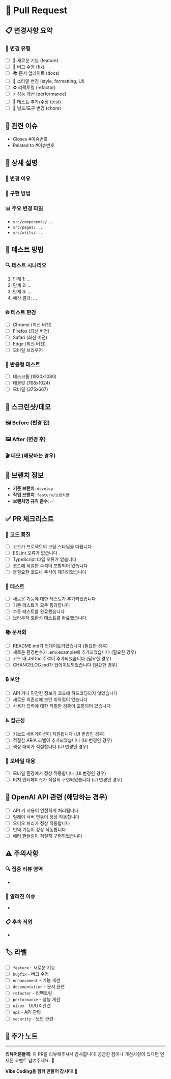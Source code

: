 # 🔄 Pull Request

## 📋 변경사항 요약

<!-- 이 PR에서 변경된 내용을 간단히 요약해주세요 -->

### 🎯 변경 유형

<!-- 해당하는 항목에 체크해주세요 -->

- [ ] 🚀 새로운 기능 (feature)
- [ ] 🐛 버그 수정 (fix)
- [ ] 📚 문서 업데이트 (docs)
- [ ] 🎨 스타일 변경 (style, formatting, UI)
- [ ] ♻️ 리팩토링 (refactor)
- [ ] ⚡ 성능 개선 (performance)
- [ ] 🧪 테스트 추가/수정 (test)
- [ ] 🔧 빌드/도구 변경 (chore)

## 🔗 관련 이슈

<!-- 이 PR과 관련된 이슈가 있다면 링크해주세요 -->

- Closes #이슈번호
- Related to #이슈번호

## 📝 상세 설명

<!-- 변경사항에 대한 상세한 설명을 작성해주세요 -->

### 🎯 변경 이유

<!-- 왜 이런 변경이 필요했는지 설명해주세요 -->

### 🔧 구현 방법

<!-- 어떻게 구현했는지 설명해주세요 -->

### 📊 주요 변경 파일

<!-- 주요하게 변경된 파일들을 나열해주세요 -->

- `src/components/...`
- `src/pages/...`
- `src/utils/...`

## 🧪 테스트 방법

<!-- 이 변경사항을 어떻게 테스트할 수 있는지 설명해주세요 -->

### 🔍 테스트 시나리오

1. 단계 1: ...
2. 단계 2: ...
3. 단계 3: ...
4. 예상 결과: ...

### 🌐 테스트 환경

- [ ] Chrome (최신 버전)
- [ ] Firefox (최신 버전)
- [ ] Safari (최신 버전)
- [ ] Edge (최신 버전)
- [ ] 모바일 브라우저

### 📱 반응형 테스트

- [ ] 데스크톱 (1920x1080)
- [ ] 태블릿 (768x1024)
- [ ] 모바일 (375x667)

## 📸 스크린샷/데모

<!-- 변경사항을 보여주는 스크린샷이나 GIF를 첨부해주세요 -->

### 🖼️ Before (변경 전)

### 🖼️ After (변경 후)

### 🎬 데모 (해당하는 경우)

## 🔄 브랜치 정보

<!-- 브랜치 관련 정보를 확인해주세요 -->

- **기준 브랜치**: `develop`
- **작업 브랜치**: `feature/브랜치명`
- **브랜치명 규칙 준수**: ✅

## ✅ PR 체크리스트

<!-- 모든 항목을 확인하고 체크해주세요 -->

### 📝 코드 품질

- [ ] 코드가 프로젝트의 코딩 스타일을 따릅니다
- [ ] ESLint 오류가 없습니다
- [ ] TypeScript 타입 오류가 없습니다
- [ ] 코드에 적절한 주석이 포함되어 있습니다
- [ ] 불필요한 코드나 주석이 제거되었습니다

### 🧪 테스트

- [ ] 새로운 기능에 대한 테스트가 추가되었습니다
- [ ] 기존 테스트가 모두 통과합니다
- [ ] 수동 테스트를 완료했습니다
- [ ] 브라우저 호환성 테스트를 완료했습니다

### 📚 문서화

- [ ] README.md가 업데이트되었습니다 (필요한 경우)
- [ ] 새로운 환경변수가 .env.example에 추가되었습니다 (필요한 경우)
- [ ] 코드 내 JSDoc 주석이 추가되었습니다 (필요한 경우)
- [ ] CHANGELOG.md가 업데이트되었습니다 (필요한 경우)

### 🔒 보안

- [ ] API 키나 민감한 정보가 코드에 하드코딩되지 않았습니다
- [ ] 새로운 의존성에 보안 취약점이 없습니다
- [ ] 사용자 입력에 대한 적절한 검증이 포함되어 있습니다

### ♿ 접근성

- [ ] 키보드 네비게이션이 지원됩니다 (UI 변경인 경우)
- [ ] 적절한 ARIA 라벨이 추가되었습니다 (UI 변경인 경우)
- [ ] 색상 대비가 적절합니다 (UI 변경인 경우)

### 📱 모바일 대응

- [ ] 모바일 환경에서 정상 작동합니다 (UI 변경인 경우)
- [ ] 터치 인터페이스가 적절히 구현되었습니다 (UI 변경인 경우)

## 🎯 OpenAI API 관련 (해당하는 경우)

<!-- OpenAI API와 관련된 변경사항인 경우 체크해주세요 -->

- [ ] API 키 사용이 안전하게 처리됩니다
- [ ] 릴레이 서버 연동이 정상 작동합니다
- [ ] 오디오 처리가 정상 작동합니다
- [ ] 번역 기능이 정상 작동합니다
- [ ] 에러 핸들링이 적절히 구현되었습니다

## ⚠️ 주의사항

<!-- 리뷰어가 특별히 주의해서 봐야 할 부분이 있다면 작성해주세요 -->

### 🔍 집중 리뷰 영역

-

### 🚨 알려진 이슈

-

### 📋 후속 작업

-

## 🏷️ 라벨

<!-- 적절한 라벨을 선택해주세요 -->

- [ ] `feature` - 새로운 기능
- [ ] `bugfix` - 버그 수정
- [ ] `enhancement` - 기능 개선
- [ ] `documentation` - 문서 관련
- [ ] `refactor` - 리팩토링
- [ ] `performance` - 성능 개선
- [ ] `ui/ux` - UI/UX 관련
- [ ] `api` - API 관련
- [ ] `security` - 보안 관련

## 📝 추가 노트

<!-- 리뷰어에게 전달하고 싶은 추가 정보가 있다면 작성해주세요 -->

---

**리뷰어분들께**:
이 PR을 리뷰해주셔서 감사합니다! 궁금한 점이나 개선사항이 있다면 언제든 코멘트 남겨주세요. 🙏

**Vibe Coding을 함께 만들어 갑시다! 🎉**
